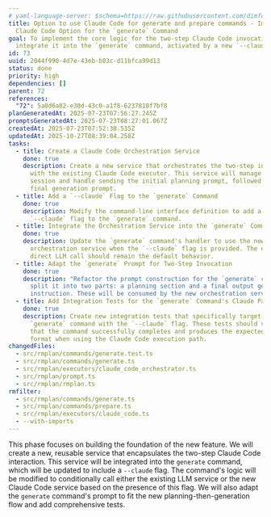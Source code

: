 ```yaml
---
# yaml-language-server: $schema=https://raw.githubusercontent.com/dimfeld/llmutils/main/schema/rmplan-plan-schema.json
title: Option to use Claude Code for generate and prepare commands - Implement
  Claude Code Option for the `generate` Command
goal: To implement the core logic for the two-step Claude Code invocation and
  integrate it into the `generate` command, activated by a new `--claude` flag.
id: 73
uuid: 2044f990-4d7e-43eb-b03c-d11bfca99d13
status: done
priority: high
dependencies: []
parent: 72
references:
  "72": 5a0d6a82-e30d-43c0-a1f8-6237818f7bf8
planGeneratedAt: 2025-07-23T07:56:27.245Z
promptsGeneratedAt: 2025-07-23T08:27:01.067Z
createdAt: 2025-07-23T07:52:38.535Z
updatedAt: 2025-10-27T08:39:04.258Z
tasks:
  - title: Create a Claude Code Orchestration Service
    done: true
    description: Create a new service that orchestrates the two-step interaction
      with the existing Claude Code executor. This service will manage the
      session and handle sending the initial planning prompt, followed by the
      final generation prompt.
  - title: Add a `--claude` Flag to the `generate` Command
    done: true
    description: Modify the command-line interface definition to add a new boolean
      `--claude` flag to the `generate` command.
  - title: Integrate the Orchestration Service into the `generate` Command
    done: true
    description: Update the `generate` command's handler to use the new Claude Code
      orchestration service when the `--claude` flag is provided. The existing
      direct LLM call should remain the default behavior.
  - title: Adapt the `generate` Prompt for Two-Step Invocation
    done: true
    description: "Refactor the prompt construction for the `generate` command to
      split it into two parts: a planning section and a final output generation
      instruction. These will be consumed by the new orchestration service."
  - title: Add Integration Tests for the `generate` Command's Claude Path
    done: true
    description: Create new integration tests that specifically target the
      `generate` command with the `--claude` flag. These tests should verify
      that the command successfully completes and produces the expected output
      format when using the Claude Code execution path.
changedFiles:
  - src/rmplan/commands/generate.test.ts
  - src/rmplan/commands/generate.ts
  - src/rmplan/executors/claude_code_orchestrator.ts
  - src/rmplan/prompt.ts
  - src/rmplan/rmplan.ts
rmfilter:
  - src/rmplan/commands/generate.ts
  - src/rmplan/commands/prepare.ts
  - src/rmplan/executors/claude_code.ts
  - --with-imports
---
```


This phase focuses on building the foundation of the new feature. We will create a new, reusable service that encapsulates the two-step Claude Code interaction. This service will be integrated into the `generate` command, which will be updated to include a `--claude` flag. The command's logic will be modified to conditionally call either the existing LLM service or the new Claude Code service based on the presence of this flag. We will also adapt the `generate` command's prompt to fit the new planning-then-generation flow and add comprehensive tests.
